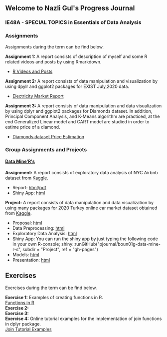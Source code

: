 ## Welcome to Nazli Gul's Progress Journal
### IE48A - SPECIAL TOPICS in Essentials of Data Analysis


### Assignments
Assignments during the term can be find below.<br>

**Assignment 1:**  A report consists of description of myself and some R related videos and posts by using Rmarkdown. 

- [R Videos and Posts](https://pjournal.github.io/boun01-NazliGul/Assignment-1-RmarkdownFile_.html)<br>

**Assignment 2:** A report consists of data manipulation and visualization by using dpylr and ggplot2 packages for EXIST July,2020 data.

- [Electricity Market Report](https://pjournal.github.io/boun01-NazliGul/Assignment-2-July-Report.html)

**Assignment 3:** A report consists of data manipulation and data visualization by using dplyr and ggplot2 packages for Diamonds dataset. In addition, Principal Component Analysis, and K-Means algorithm are practiced, at the end Generalized Linear model and CART model are studied in order to estime price of a diamond.

- [Diamonds dataset Price Estimation](https://pjournal.github.io/boun01-NazliGul/Assignment-Diamonds2.html)<br>

### **Group Assignments and Projects**
#### [Data Mine'R's](https://pjournal.github.io/boun01g-data-mine-r-s/)

**Assignment:** A report consists of exploratory data analysis of NYC Airbnb dataset from [Kaggle](https://www.kaggle.com/dgomonov/new-york-city-airbnb-open-data).

- Report: [html](https://pjournal.github.io/boun01g-data-mine-r-s/Assignment/Airbnb.html)/[pdf](https://pjournal.github.io/boun01g-data-mine-r-s/Assignment/Airbnb.pdf)
- Shiny App: [html](https://pjournal.github.io/boun01g-data-mine-r-s/Assignment/Airbnb_Shiny.html)

**Project:** A report consists of data manipulation and data visualization by using many packages for 2020 Turkey online car market dataset obtained from [Kaggle](https://www.kaggle.com/alpertemel/turkey-car-market-2020).

- Proposal: [html](https://pjournal.github.io/boun01g-data-mine-r-s/Project/Proposal.html)
- Data Preprocessing: [html](https://pjournal.github.io/boun01g-data-mine-r-s/Project/Preprocessing.html)
- Exploratory Data Analysis: [html](https://pjournal.github.io/boun01g-data-mine-r-s/Project/ExploratoryDataAnalysis.html)
- Shiny App: You can run the shiny app by just typing the following code in your own R-console; shiny::runGitHub("pjournal/boun01g-data-mine-r-s", subdir = "Project", ref = "gh-pages")
- Models: [html](https://pjournal.github.io/boun01g-data-mine-r-s/Project/Model.html)
- Presentation: [html](https://pjournal.github.io/boun01g-data-mine-r-s/Project/Presentation.html#1)

## Exercises
Exercises during the term can be find below.<br>

**Exercise 1:** Examples of creating functions in R.<br> 
[Functions in R](https://pjournal.github.io/boun01-NazliGul/Exercise-1.html)<br>
**Exercise 2:** <br>
**Exercise 3:** <br>
**Exercise 4:** Online tutorial examples for the implementation of join functions in dplyr package.<br> 
[Join Tutorial Examples](https://pjournal.github.io/boun01-NazliGul/Exercise-3.html)<br>


